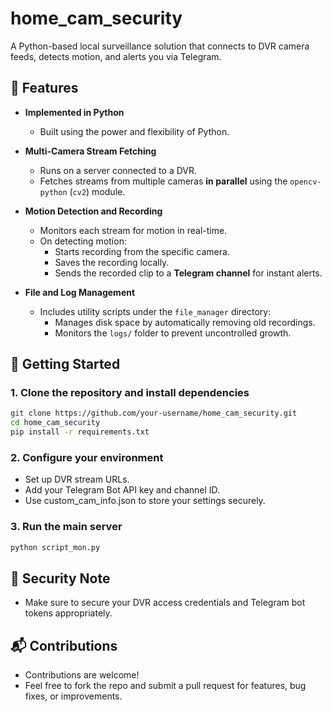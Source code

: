 # home_cam_security

A Python-based local surveillance solution that connects to DVR camera feeds, detects motion, and alerts you via Telegram.

## 🚀 Features

- **Implemented in Python**
  - Built using the power and flexibility of Python.

- **Multi-Camera Stream Fetching**
  - Runs on a server connected to a DVR.
  - Fetches streams from multiple cameras **in parallel** using the `opencv-python` (`cv2`) module.

- **Motion Detection and Recording**
  - Monitors each stream for motion in real-time.
  - On detecting motion:
    - Starts recording from the specific camera.
    - Saves the recording locally.
    - Sends the recorded clip to a **Telegram channel** for instant alerts.

- **File and Log Management**
  - Includes utility scripts under the `file_manager` directory:
    - Manages disk space by automatically removing old recordings.
    - Monitors the `logs/` folder to prevent uncontrolled growth.

## 📲 Getting Started

### 1. Clone the repository and install dependencies

```bash
git clone https://github.com/your-username/home_cam_security.git
cd home_cam_security
pip install -r requirements.txt
```

### 2. Configure your environment
- Set up DVR stream URLs.
- Add your Telegram Bot API key and channel ID.
- Use custom_cam_info.json to store your settings securely.


### 3. Run the main server
```bash
python script_mon.py
```

## 🔐 Security Note
- Make sure to secure your DVR access credentials and Telegram bot tokens appropriately.

## 📬 Contributions
- Contributions are welcome!
- Feel free to fork the repo and submit a pull request for features, bug fixes, or improvements.


